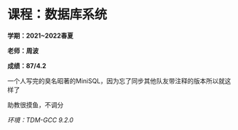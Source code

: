 # 课程：数据库系统

**学期：2021~2022春夏**

**老师：周波**

**成绩：87/4.2**

一个人写完的臭名昭著的MiniSQL，因为忘了同步其他队友带注释的版本所以就这样了

助教很摸鱼，不调分

*环境：TDM-GCC 9.2.0*
